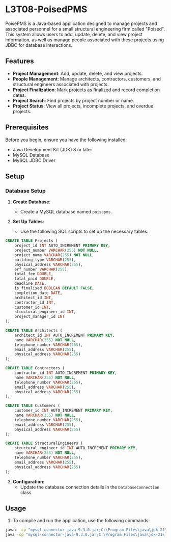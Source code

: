 # L3T08-PoisedPMS

PoisePMS is a Java-based application designed to manage projects and associated personnel for a small structural engineering firm called "Poised". This system allows users to add, update, delete, and view project information, as well as manage people associated with these projects using JDBC for database interactions.

## Features

- **Project Management**: Add, update, delete, and view projects.
- **People Management**: Manage architects, contractors, customers, and structural engineers associated with projects.
- **Project Finalization**: Mark projects as finalized and record completion dates.
- **Project Search**: Find projects by project number or name.
- **Project Status**: View all projects, incomplete projects, and overdue projects.

## Prerequisites

Before you begin, ensure you have the following installed:

- Java Development Kit (JDK) 8 or later
- MySQL Database
- MySQL JDBC Driver

## Setup

### Database Setup

1. **Create Database**:
   - Create a MySQL database named `poisepms`.

2. **Set Up Tables**:
   - Use the following SQL scripts to set up the necessary tables:

```sql
CREATE TABLE Projects (
    project_id INT AUTO_INCREMENT PRIMARY KEY,
    project_number VARCHAR(255) NOT NULL,
    project_name VARCHAR(255) NOT NULL,
    building_type VARCHAR(255),
    physical_address VARCHAR(255),
    erf_number VARCHAR(255),
    total_fee DOUBLE,
    total_paid DOUBLE,
    deadline DATE,
    is_finalised BOOLEAN DEFAULT FALSE,
    completion_date DATE,
    architect_id INT,
    contractor_id INT,
    customer_id INT,
    structural_engineer_id INT,
    project_manager_id INT
);

CREATE TABLE Architects (
    architect_id INT AUTO_INCREMENT PRIMARY KEY,
    name VARCHAR(255) NOT NULL,
    telephone_number VARCHAR(255),
    email_address VARCHAR(255),
    physical_address VARCHAR(255)
);

CREATE TABLE Contractors (
    contractor_id INT AUTO_INCREMENT PRIMARY KEY,
    name VARCHAR(255) NOT NULL,
    telephone_number VARCHAR(255),
    email_address VARCHAR(255),
    physical_address VARCHAR(255)
);

CREATE TABLE Customers (
    customer_id INT AUTO_INCREMENT PRIMARY KEY,
    name VARCHAR(255) NOT NULL,
    telephone_number VARCHAR(255),
    email_address VARCHAR(255),
    physical_address VARCHAR(255)
);

CREATE TABLE StructuralEngineers (
    structural_engineer_id INT AUTO_INCREMENT PRIMARY KEY,
    name VARCHAR(255) NOT NULL,
    telephone_number VARCHAR(255),
    email_address VARCHAR(255),
    physical_address VARCHAR(255)
);
```

3. **Configuration**:
   - Update the database connection details in the `DatabaseConnection` class.

## Usage

1. To compile and run the application, use the following commands:

```bash
javac -cp "mysql-connector-java-9.3.0.jar;C:\Program Files\java\jdk-21\lib\*" taskL3T08\*.java
java -cp "mysql-connector-java-9.3.0.jar;C:\Program Files\java\jdk-21\lib\*" taskL3T08.PoisePMSManager
